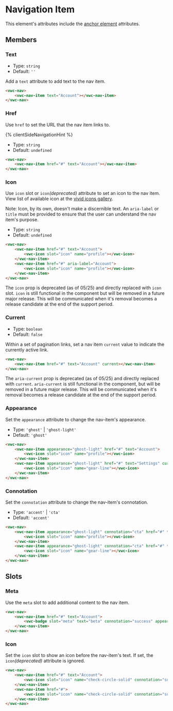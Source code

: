 # Navigation Item

This element's attributes include the [anchor element](https://developer.mozilla.org/en-US/docs/Web/HTML/Element/a) attributes.

## Members

### Text

- Type: `string`
- Default: `''`

Add a `text` attribute to add text to the nav item.

```html preview
<vwc-nav>
	<vwc-nav-item text="Account"></vwc-nav-item>
</vwc-nav>
```

### Href

Use `href` to set the URL that the nav item links to.

{% clientSideNavigationHint %}

- Type: `string`
- Default: `undefined`

```html preview
<vwc-nav>
	<vwc-nav-item href="#" text="Account"></vwc-nav-item>
</vwc-nav>
```

### Icon

Use `icon` slot or `icon`_(deprecated)_ attribute to set an icon to the nav item.
View list of available icon at the [vivid icons gallery](/icons/icons-gallery/).

Note: Icon, by its own, doesn't make a discernible text. An `aria-label` or `title` must be provided to ensure that the user can understand the nav item's purpose.

- Type: `string`
- Default: `undefined`

```html preview
<vwc-nav>
	<vwc-nav-item href="#" text="Account">
		<vwc-icon slot="icon" name="profile"></vwc-icon>
	</vwc-nav-item>
	<vwc-nav-item href="#" aria-label="Account">
		<vwc-icon slot="icon" name="profile"></vwc-icon>
	</vwc-nav-item>
</vwc-nav>
```

<vwc-note connotation="warning" headline="Deprecated Prop: icon">
	<vwc-icon slot="icon" name="warning-line" label="Warning:"></vwc-icon>

The `icon` prop is deprecated (as of 05/25) and directly replaced with `icon` slot. `icon` is still functional in the component but will be removed in a future major release. This will be communicated when it's removal becomes a release candidate at the end of the support period.

</vwc-note>

### Current

- Type: `boolean`
- Default: `false`

Within a set of pagination links, set a nav item `current` value to indicate the currently active link.

```html preview
<vwc-nav>
	<vwc-nav-item href="#" text="Account" current></vwc-nav-item>
</vwc-nav>
```

<vwc-note connotation="warning" headline="Deprecated Prop: aria-current">
	<vwc-icon slot="icon" name="warning-line"></vwc-icon>

The `aria-current` prop is deprecated (as of 05/25) and directly replaced with `current`. `aria-current` is still functional in the component, but will be removed in a future major release. This will be communicated when it's removal becomes a release candidate at the end of the support period.

</vwc-note>

### Appearance

Set the `appearance` attribute to change the nav-item's appearance.

- Type: `'ghost'` | `'ghost-light'`
- Default: `'ghost'`

```html preview
<vwc-nav>
	<vwc-nav-item appearance="ghost-light" href="#" text="Account">
		<vwc-icon slot="icon" name="profile"></vwc-icon>
	</vwc-nav-item>
	<vwc-nav-item appearance="ghost-light" href="#" text="Settings" current>
		<vwc-icon slot="icon" name="gear-line"></vwc-icon>
	</vwc-nav-item>
</vwc-nav>
```

### Connotation

Set the `connotation` attribute to change the nav-item's connotation.

- Type: `'accent'` | `'cta'`
- Default: `'accent'`

```html preview
<vwc-nav>
	<vwc-nav-item appearance="ghost-light" connotation="cta" href="#" text="Account">
		<vwc-icon slot="icon" name="profile"></vwc-icon>
	</vwc-nav-item>
	<vwc-nav-item appearance="ghost-light" connotation="cta" href="#" text="Settings" current>
		<vwc-icon slot="icon" name="gear-line"></vwc-icon>
	</vwc-nav-item>
</vwc-nav>
```

## Slots

### Meta

Use the `meta` slot to add additional content to the nav item.

```html preview
<vwc-nav>
	<vwc-nav-item href="#" text="Account">
		<vwc-badge slot="meta" text="beta" connotation="success" appearance="subtle" shape="pill"></vwc-badge>
	</vwc-nav-item>
</vwc-nav>
```

### Icon

Set the `icon` slot to show an icon before the nav-item's text.
If set, the `icon`_(deprecated)_ attribute is ignored.

```html preview
<vwc-nav>
	<vwc-nav-item href="#" text="Account">
		<vwc-icon slot="icon" name="check-circle-solid" connotation="success"></vwc-icon>
	</vwc-nav-item>
	<vwc-nav-item href="#">
		<vwc-icon slot="icon" name="check-circle-solid" connotation="success"></vwc-icon>
	</vwc-nav-item>
</vwc-nav>
```
